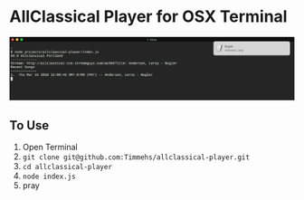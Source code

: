 # AllClassical Player for OSX Terminal

![alt text](https://github.com/Timmehs/allclassical-player/raw/master/Pasted%20image%20at%202018_03_15%2012_01%20PM.png "screenshot")

## To Use
1. Open Terminal
2. `git clone git@github.com:Timmehs/allclassical-player.git`
3. `cd allclassical-player`
4. `node index.js`
5. pray

